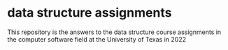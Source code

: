 # data structure assignments
This repository is the answers to the data structure course assignments in the computer software field at the University of Texas in 2022
